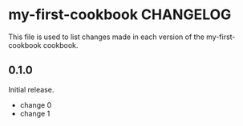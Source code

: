 # my-first-cookbook CHANGELOG

This file is used to list changes made in each version of the my-first-cookbook cookbook.

## 0.1.0

Initial release.

- change 0
- change 1
